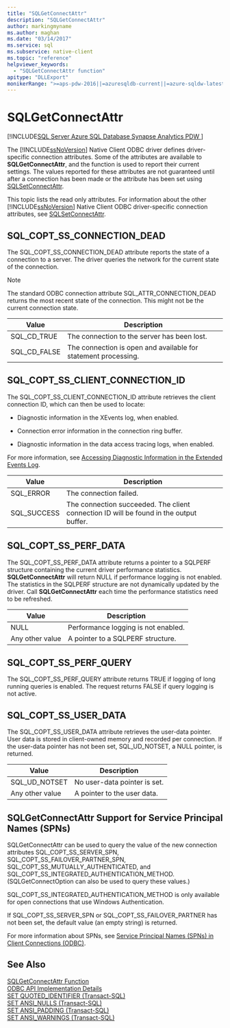 ```yaml
---
title: "SQLGetConnectAttr"
description: "SQLGetConnectAttr"
author: markingmyname
ms.author: maghan
ms.date: "03/14/2017"
ms.service: sql
ms.subservice: native-client
ms.topic: "reference"
helpviewer_keywords:
  - "SQLGetConnectAttr function"
apitype: "DLLExport"
monikerRange: ">=aps-pdw-2016||=azuresqldb-current||=azure-sqldw-latest||>=sql-server-2016||>=sql-server-linux-2017||=azuresqldb-mi-current"
---
```

# SQLGetConnectAttr
[!INCLUDE[SQL Server Azure SQL Database Synapse Analytics PDW ](../../includes/applies-to-version/sql-asdb-asdbmi-asa-pdw.md)]

  The [!INCLUDE[ssNoVersion](../../includes/ssnoversion-md.md)] Native Client ODBC driver defines driver-specific connection attributes. Some of the attributes are available to **SQLGetConnectAttr**, and the function is used to report their current settings. The values reported for these attributes are not guaranteed until after a connection has been made or the attribute has been set using [SQLSetConnectAttr](../../relational-databases/native-client-odbc-api/sqlsetconnectattr.md).  
  
 This topic lists the read only attributes. For information about the other [!INCLUDE[ssNoVersion](../../includes/ssnoversion-md.md)] Native Client ODBC driver-specific connection attributes, see [SQLSetConnectAttr](../../relational-databases/native-client-odbc-api/sqlsetconnectattr.md).  
  
## SQL_COPT_SS_CONNECTION_DEAD  
 The SQL_COPT_SS_CONNECTION_DEAD attribute reports the state of a connection to a server. The driver queries the network for the current state of the connection.  
  
> [!NOTE]  
>  The standard ODBC connection attribute SQL_ATTR_CONNECTION_DEAD returns the most recent state of the connection. This might not be the current connection state.  
  
|Value|Description|  
|-----------|-----------------|  
|SQL_CD_TRUE|The connection to the server has been lost.|  
|SQL_CD_FALSE|The connection is open and available for statement processing.|  
  
## SQL_COPT_SS_CLIENT_CONNECTION_ID  
 The SQL_COPT_SS_CLIENT_CONNECTION_ID attribute retrieves the client connection ID, which can then be used to locate:  
  
-   Diagnostic information in the XEvents log, when enabled.  
  
-   Connection error information in the connection ring buffer.  
  
-   Diagnostic information in the data access tracing logs, when enabled.  
  
 For more information, see [Accessing Diagnostic Information in the Extended Events Log](../../relational-databases/native-client/features/accessing-diagnostic-information-in-the-extended-events-log.md).  
  
|Value|Description|  
|-----------|-----------------|  
|SQL_ERROR|The connection failed.|  
|SQL_SUCCESS|The connection succeeded. The client connection ID will be found in the output buffer.|  
  
## SQL_COPT_SS_PERF_DATA  
 The SQL_COPT_SS_PERF_DATA attribute returns a pointer to a SQLPERF structure containing the current driver performance statistics. **SQLGetConnectAttr** will return NULL if performance logging is not enabled. The statistics in the SQLPERF structure are not dynamically updated by the driver. Call **SQLGetConnectAttr** each time the performance statistics need to be refreshed.  
  
|Value|Description|  
|-----------|-----------------|  
|NULL|Performance logging is not enabled.|  
|Any other value|A pointer to a SQLPERF structure.|  
  
## SQL_COPT_SS_PERF_QUERY  
 The SQL_COPT_SS_PERF_QUERY attribute returns TRUE if logging of long running queries is enabled. The request returns FALSE if query logging is not active.  
  
## SQL_COPT_SS_USER_DATA  
 The SQL_COPT_SS_USER_DATA attribute retrieves the user-data pointer. User data is stored in client-owned memory and recorded per connection. If the user-data pointer has not been set, SQL_UD_NOTSET, a NULL pointer, is returned.  
  
|Value|Description|  
|-----------|-----------------|  
|SQL_UD_NOTSET|No user-data pointer is set.|  
|Any other value|A pointer to the user data.|  
  
## SQLGetConnectAttr Support for Service Principal Names (SPNs)  
 SQLGetConnectAttr can be used to query the value of the new connection attributes SQL_COPT_SS_SERVER_SPN, SQL_COPT_SS_FAILOVER_PARTNER_SPN, SQL_COPT_SS_MUTUALLY_AUTHENTICATED, and SQL_COPT_SS_INTEGRATED_AUTHENTICATION_METHOD. (SQLGetConnectOption can also be used to query these values.)  
  
 SQL_COPT_SS_INTEGRATED_AUTHENTICATION_METHOD is only available for open connections that use Windows Authentication.  
  
 If SQL_COPT_SS_SERVER_SPN or SQL_COPT_SS_FAILOVER_PARTNER has not been set, the default value (an empty string) is returned.  
  
 For more information about SPNs, see [Service Principal Names &#40;SPNs&#41; in Client Connections &#40;ODBC&#41;](../../relational-databases/native-client/odbc/service-principal-names-spns-in-client-connections-odbc.md).  
  
## See Also  
 [SQLGetConnectAttr Function](../../odbc/reference/syntax/sqlgetconnectattr-function.md)   
 [ODBC API Implementation Details](../../relational-databases/native-client-odbc-api/odbc-api-implementation-details.md)   
 [SET QUOTED_IDENTIFIER &#40;Transact-SQL&#41;](../../t-sql/statements/set-quoted-identifier-transact-sql.md)   
 [SET ANSI_NULLS &#40;Transact-SQL&#41;](../../t-sql/statements/set-ansi-nulls-transact-sql.md)   
 [SET ANSI_PADDING &#40;Transact-SQL&#41;](../../t-sql/statements/set-ansi-padding-transact-sql.md)   
 [SET ANSI_WARNINGS &#40;Transact-SQL&#41;](../../t-sql/statements/set-ansi-warnings-transact-sql.md)  
  
